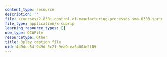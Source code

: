 ```yaml
---
content_type: resource
description: ''
file: /courses/2-830j-control-of-manufacturing-processes-sma-6303-spring-2008/4d9dcc54949d5c219ea9ea6a003e2f09_ZUkM3_qPBo0.vtt
file_type: application/x-subrip
learning_resource_types: []
ocw_type: OCWFile
resourcetype: Other
title: 3play caption file
uid: 4d9dcc54-949d-5c21-9ea9-ea6a003e2f09
---
```

